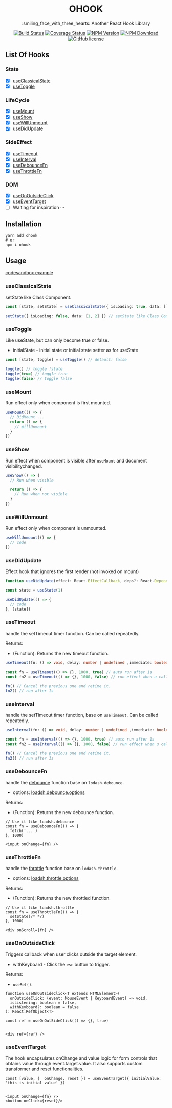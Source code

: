 <h1 align='center'>OHOOK</h1>

<p align='center'>:smiling_face_with_three_hearts: Another React Hook Library</p>

<div align="center">

[![Build Status](https://img.shields.io/github/workflow/status/shiyiya/ohook/main.svg)](https://github.com/shiyiya/ohook/actions)
[![Coverage Status](https://coveralls.io/repos/github/shiyiya/ohook/badge.svg?branch=main)](https://coveralls.io/github/shiyiya/ohook?branch=main)
[![NPM Version](https://img.shields.io/npm/v/ohook.svg)](https://npmjs.com/package/ohook)
[![NPM Download](https://img.shields.io/npm/dt/ohook.svg)](https://npmjs.com/package/ohook)
[![GitHub license](https://img.shields.io/github/license/shiyiya/ohook)](https://github.com/shiyiya/ohook/LICENSE)

</div>

## List Of Hooks

### State

- [x] [useClassicalState](#useClassicalState)
- [x] [useToggle](#useToggle)

### LifeCycle

- [x] [useMount](#useMount)
- [x] [useShow](#useShow)
- [x] [useWillUnmount](#useWillUnmount)
- [x] [useDidUpdate](#useDidUpdate)

### SideEffect

- [x] [useTimeout](#useTimeout)
- [x] [useInterval](#useInterval)
- [x] [useDebounceFn](#useDebounceFn)
- [x] [useThrottleFn](#useThrottleFn)

### DOM

- [x] [useOnOutsideClick](#useOnOutsideClick)
- [x] [useEventTarget](#useEventTarget)
- [ ] Waiting for inspiration ···

## Installation

```shell
yarn add ohook
# or
npm i ohook
```

## Usage

[codesandbox example](https://codesandbox.io/s/ohook-online-k8eoc?file=/src/App.tsx)

### useClassicalState

setState like Class Component.

```ts
const [state, setState] = useClassicalState({ isLoading: true, data: [] })

setState({ isLoading: false, data: [1, 2] }) // setState like Class Component
```

### useToggle

Like useState, but can only become true or false.

- initialState <boolean> - initial state or initial state setter as for useState

```ts
const [state, toggle] = useToggle() // detault: false

toggle() // toggle !state
toggle(true) // toggle true
toggle(false) // toggle false
```

### useMount

Run effect only when component is first mounted.

```ts
useMount(() => {
  // DidMount ...
  return () => {
    // WillUnmount
  }
})
```

### useShow

Run effect when component is visible after `useMount` and document visibilitychanged.

```ts
useShow(() => {
  // Run when visible

  return () => {
    // Run when not visible
  }
})
```

### useWillUnmount

Run effect only when component is unmounted.

```ts
useWillUnmount(() => {
  // code
})
```

### useDidUpdate

Effect hook that ignores the first render (not invoked on mount)

```ts
function useDidUpdate(effect: React.EffectCallback, deps?: React.DependencyList): void

const state = useState(1)

useDidUpdate(() => {
  // code
}, [state])
```

### useTimeout

handle the setTimeout timer function. Can be called repeatedly.

Returns:

- (Function): Returns the new timeout function.

```ts
useTimeout(fn: () => void, delay: number | undefined ,immediate: boolean);

const fn = useTimeout(() => {}, 1000, true) // auto run after 1s
const fn2 = useTimeout(() => {}, 1000, false) // run effect when u call it

fn() // Cancel the previous one and retime it.
fn2() // run after 1s
```

### useInterval

handle the setTimeout timer function, base on `useTimeout`. Can be called repeatedly.

```ts
useInterval(fn: () => void, delay: number | undefined ,immediate: boolean);

const fn = useInterval(() => {}, 1000, true) // auto run after 1s
const fn2 = useInterval(() => {}, 1000, false) // run effect when u call it

fn() // Cancel the previous one and retime it.
fn2() // run after 1s
```

### useDebounceFn

handle the [debounce](https://lodash.com/docs/4.17.15#debounce) function base on `lodash.debounce`.

- options: [loadsh.debounce.options](https://lodash.com/docs/4.17.15#debounce)

Returns:

- (Function): Returns the new debounce function.

```tsx
// Use it like loadsh.debounce
const fn = useDebounceFn(() => {
  fetch('...')
}, 1000)

<input onChange={fn} />
```

### useThrottleFn

handle the [throttle](https://lodash.com/docs/4.17.15#throttle) function base on `lodash.throttle`.

- options: [loadsh.throttle.options](https://lodash.com/docs/4.17.15#throttle)

Returns:

- (Function): Returns the new throttled function.

```tsx
// Use it like loadsh.throttle
const fn = useThrottleFn(() => {
  setState(/* */)
}, 1000)

<div onScroll={fn} />
```

### useOnOutsideClick

Triggers callback when user clicks outside the target element.

- withKeyboard <boolean> - Click the `esc` button to trigger.

Returns:

- `useRef()`.

```tsx
function useOnOutsideClick<T extends HTMLElement>(
  onOutsideClick: (event: MouseEvent | KeyboardEvent) => void,
  isListening: boolean = false,
  withKeyboard?: boolean = false
): React.RefObject<T>

const ref = useOnOutSideClick(() => {}, true)


<div ref={ref} />
```

### useEventTarget

The hook encapsulates onChange and value logic for form controls that obtains value through event.target.value. It also supports custom transformer and reset functionalities.

```tsx
const [value, {  onChange, reset }] = useEventTarget({ initialValue: 'this is initial value' })


<input onChange={fn} />
<button onClick={reset}/>
```
